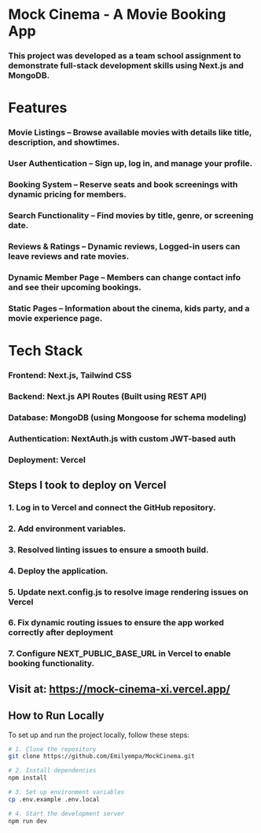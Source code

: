# Mock Cinema - A Movie Booking App

### This project was developed as a team school assignment to demonstrate full-stack development skills using Next.js and MongoDB.


#  Features

### Movie Listings – Browse available movies with details like title, description, and showtimes.

### User Authentication – Sign up, log in, and manage your profile.

### Booking System – Reserve seats and book screenings with dynamic pricing for members.

### Search Functionality – Find movies by title, genre, or screening date.

### Reviews & Ratings – Dynamic reviews, Logged-in users can leave reviews and rate movies.

### Dynamic Member Page – Members can change contact info and see their upcoming bookings.

### Static Pages – Information about the cinema, kids party, and a movie experience page.


# Tech Stack

### Frontend: Next.js, Tailwind CSS

### Backend: Next.js API Routes (Built using REST API)

### Database: MongoDB (using Mongoose for schema modeling)

### Authentication: NextAuth.js with custom JWT-based auth

### Deployment: Vercel

## Steps I took to deploy on Vercel

### 1. Log in to Vercel and connect the GitHub repository.
### 2. Add environment variables.
### 3. Resolved linting issues to ensure a smooth build.
### 4. Deploy the application.
### 5. Update next.config.js to resolve image rendering issues on Vercel
### 6. Fix dynamic routing issues to ensure the app worked correctly after deployment
### 7. Configure NEXT_PUBLIC_BASE_URL in Vercel to enable booking functionality.

## Visit at: https://mock-cinema-xi.vercel.app/

## How to Run Locally
To set up and run the project locally, follow these steps:

```sh
# 1️. Clone the repository
git clone https://github.com/Emilyempa/MockCinema.git

# 2️. Install dependencies
npm install

# 3️. Set up environment variables
cp .env.example .env.local

# 4️. Start the development server
npm run dev


